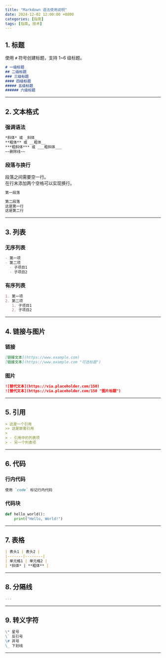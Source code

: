 ```yaml
---
title: "Markdown 语法使用说明"
date: 2024-12-02 12:00:00 +0800
categories: [指南]
tags: [指南, 技术]
---
```


## 1. 标题

使用 `#` 符号创建标题，支持 1~6 级标题。

```markdown
# 一级标题
## 二级标题
### 三级标题
#### 四级标题
##### 五级标题
###### 六级标题
```

---

## 2. 文本格式

### 强调语法

```markdown
*斜体* 或 _斜体_
**粗体** 或 __粗体__
***粗斜体*** 或 ___粗斜体___
~~删除线~~
```

### 段落与换行
段落之间需要空一行。  
在行末添加两个空格可以实现换行。

```markdown
第一段落

第二段落
这是第一行  
这是第二行
```

---

## 3. 列表

### 无序列表

```markdown
- 第一项
- 第二项
  - 子项目1
  - 子项目2
```

### 有序列表

```markdown
1. 第一项
2. 第二项
   1. 子项目1
   2. 子项目2
```

---

## 4. 链接与图片

### 链接

```markdown
[链接文本](https://www.example.com)
[链接文本](https://www.example.com "可选标题")
```

### 图片

```markdown
![替代文本](https://via.placeholder.com/150)
![替代文本](https://via.placeholder.com/150 "图片标题")
```

---

## 5. 引用

```markdown
> 这是一个引用
>> 这是嵌套引用
> 
> - 引用中的列表项
> - 另一个列表项
```

---

## 6. 代码

### 行内代码

```markdown
使用 `code` 标记行内代码
```

### 代码块

```python
def hello_world():
    print("Hello, World!")
```

---

## 7. 表格

```markdown
| 表头1 | 表头2 |
|-------|--------|
| 单元格1 | 单元格2 |
| *斜体* | **粗体** |
```

---

## 8. 分隔线

```markdown
---
```

---

## 9. 转义字符

```markdown
\* 星号
\` 反引号
\# 井号
\_ 下划线
```

---